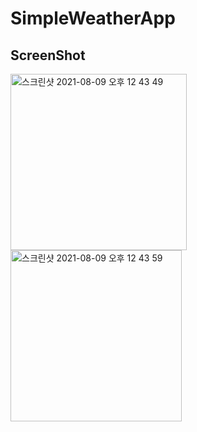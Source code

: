 # SimpleWeatherApp


## ScreenShot
<img width="282" alt="스크린샷 2021-08-09 오후 12 43 49" src="https://user-images.githubusercontent.com/57206984/128658307-66d2bf50-b3d4-4eb0-a632-2f1eba09c2c9.png"><img width="274" alt="스크린샷 2021-08-09 오후 12 43 59" src="https://user-images.githubusercontent.com/57206984/128658314-b78d0e39-f232-41d1-8f8d-801182fb49e9.png">
